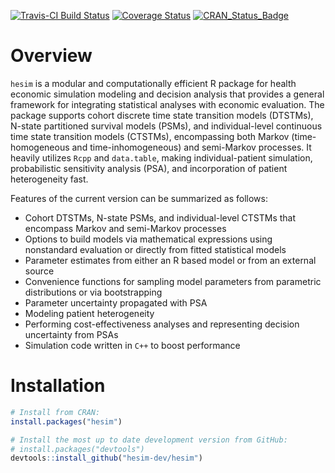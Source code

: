 [![Travis-CI Build Status](https://travis-ci.org/hesim-dev/hesim.svg?branch=master)](https://travis-ci.org/hesim-dev/hesim)
[![Coverage Status](https://codecov.io/gh/hesim-dev/hesim/branch/master/graph/badge.svg)](https://codecov.io/gh/hesim-dev/hesim)
[![CRAN_Status_Badge](https://www.r-pkg.org/badges/version/hesim)](https://cran.r-project.org/package=hesim)

# Overview
`hesim` is a modular and computationally efficient R package for health economic simulation modeling and decision analysis that provides a general framework for integrating statistical analyses with economic evaluation. The package supports cohort discrete time state transition models (DTSTMs), N-state partitioned survival models (PSMs), and individual-level continuous time state transition models (CTSTMs), encompassing both Markov (time-homogeneous and time-inhomogeneous) and semi-Markov processes. It heavily utilizes `Rcpp` and `data.table`, making individual-patient simulation, probabilistic sensitivity analysis (PSA), and incorporation of patient heterogeneity fast. 

Features of the current version can be summarized as follows:

* Cohort DTSTMs, N-state PSMs, and individual-level CTSTMs that encompass Markov and semi-Markov processes
* Options to build models via mathematical expressions using nonstandard evaluation or directly from fitted statistical models
* Parameter estimates from either an R based model or from an external source
* Convenience functions for sampling model parameters from parametric distributions or via bootstrapping
* Parameter uncertainty propagated with PSA
* Modeling patient heterogeneity 
* Performing cost-effectiveness analyses and representing decision uncertainty from PSAs
* Simulation code written in `C++` to boost performance

# Installation
```r
# Install from CRAN:
install.packages("hesim")

# Install the most up to date development version from GitHub:
# install.packages("devtools")
devtools::install_github("hesim-dev/hesim")
```